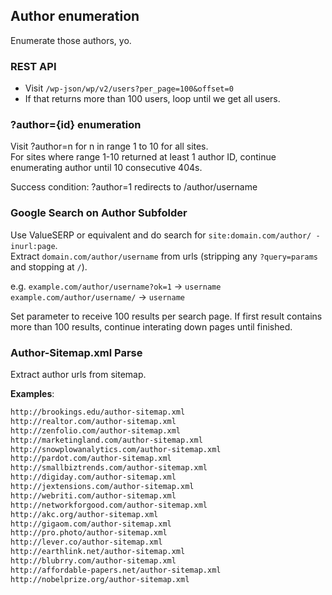 ## Author enumeration #####

Enumerate those authors, yo.  

### REST API  
- Visit `/wp-json/wp/v2/users?per_page=100&offset=0`
- If that returns more than 100 users, loop until we get all users.

### ?author={id} enumeration  

Visit ?author=n for n in range 1 to 10 for all sites.  
For sites where range 1-10 returned at least 1 author ID, continue enumerating author until 10 consecutive 404s.

Success condition: ?author=1 redirects to /author/username  


### Google Search on Author Subfolder  

Use ValueSERP or equivalent and do search for `site:domain.com/author/ -inurl:page`.  
Extract `domain.com/author/username` from urls (stripping any `?query=params` and stopping at `/`).

e.g. `example.com/author/username?ok=1` -> `username`  
`example.com/author/username/` -> `username`  

Set parameter to receive 100 results per search page. If first result contains more than 100 results, continue interating down pages until finished.  


### Author-Sitemap.xml Parse

Extract author urls from sitemap.

**Examples**:

```http://thinkific.com/author-sitemap.xml
http://brookings.edu/author-sitemap.xml
http://realtor.com/author-sitemap.xml
http://zenfolio.com/author-sitemap.xml
http://marketingland.com/author-sitemap.xml
http://snowplowanalytics.com/author-sitemap.xml
http://pardot.com/author-sitemap.xml
http://smallbiztrends.com/author-sitemap.xml
http://digiday.com/author-sitemap.xml
http://jextensions.com/author-sitemap.xml
http://webriti.com/author-sitemap.xml
http://networkforgood.com/author-sitemap.xml
http://akc.org/author-sitemap.xml
http://gigaom.com/author-sitemap.xml
http://pro.photo/author-sitemap.xml
http://lever.co/author-sitemap.xml
http://earthlink.net/author-sitemap.xml
http://blubrry.com/author-sitemap.xml
http://affordable-papers.net/author-sitemap.xml
http://nobelprize.org/author-sitemap.xml
```
